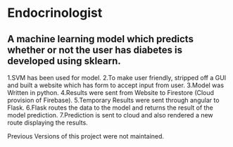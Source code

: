 # Endocrinologist
 
 A machine learning model which predicts whether or not the user has diabetes is developed using sklearn.
 -----------------------------
 1.SVM has been used for model.
 2.To make user friendly, stripped off a GUI and built a website which has form to accept input from user.
 3.Model was Written in python.
 4.Results were sent from Website to Firestore (Cloud provision of Firebase).
 5.Temporary Results were sent through angular to Flask.
 6.Flask routes the data to the model and returns the result of the model prediction.
 7.Prediction is sent to cloud and also rendered a new route displaying the results.
 
 Previous Versions of this project were not maintained.
 
 
